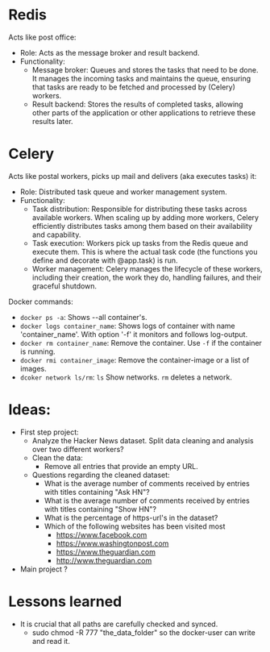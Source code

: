 # Redis 
Acts like post office:
- Role: Acts as the message broker and result backend.
- Functionality:
    - Message broker: Queues and stores the tasks that need to be done. It manages the incoming tasks and maintains the queue, ensuring that tasks are ready to be fetched and processed by (Celery) workers.
    - Result backend: Stores the results of completed tasks, allowing other parts of the application or other applications to retrieve these results later.

# Celery 
Acts like postal workers, picks up mail and delivers (aka executes tasks) it:
* Role: Distributed task queue and worker management system.
* Functionality:
    - Task distribution: Responsible for distributing these tasks across available workers. When scaling up by adding more workers, Celery efficiently distributes tasks among them based on their availability and capability.
    - Task execution: Workers pick up tasks from the Redis queue and execute them. This is where the actual task code (the functions you define and decorate with @app.task) is run.
    - Worker management: Celery manages the lifecycle of these workers, including their creation, the work they do, handling failures, and their graceful shutdown.


 Docker commands:
 - `docker ps -a`:  Shows --all container's. 
 - `docker logs container_name`: Shows logs of container with name 'container_name'. With option '-f' it monitors and follows log-output.
 - `docker rm container_name`: Remove the container. Use `-f` if the container is running.
 - `docker rmi container_image`: Remove the container-image or a list of images.
 - `dcoker network ls/rm`: `ls` Show networks. `rm` deletes a network.

# Ideas:
 - First step project:
   - Analyze the Hacker News dataset. Split data cleaning and analysis over two different workers?
   - Clean the data:
     - Remove all entries that provide an empty URL. 
   - Questions regarding the cleaned dataset:
     - What is the average number of comments received by entries with titles containing "Ask HN"?
     - What is the average number of comments received by entries with titles containing "Show HN"?
     - What is the percentage of https-url's in the dataset?
     - Which of the following websites has been visited most
       - https://www.facebook.com
       - https://www.washingtonpost.com
       - https://www.theguardian.com
       - http://www.theguardian.com
- Main project ?


# Lessons learned
- It is crucial that all paths are carefully checked and synced.
  - sudo chmod -R 777 "the_data_folder" so the docker-user can write and read it.